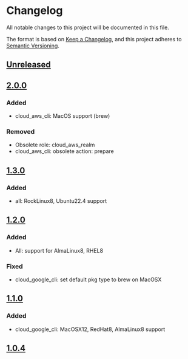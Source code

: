 # Changelog

All notable changes to this project will be documented in this file.

The format is based on [Keep a Changelog](https://keepachangelog.com/en/1.0.0/),
and this project adheres to [Semantic Versioning](https://semver.org/spec/v2.0.0.html).

## [Unreleased]

## [2.0.0]

### Added

- cloud_aws_cli: MacOS support (brew)

### Removed

- Obsolete role: cloud_aws_realm
- cloud_aws_cli: obsolete action: prepare

## [1.3.0]

### Added

- all: RockLinux8, Ubuntu22.4 support

## [1.2.0]

### Added

- All: support for AlmaLinux8, RHEL8

### Fixed

- cloud_google_cli: set default pkg type to brew on MacOSX

## [1.1.0]

### Added

- cloud_google_cli: MacOSX12, RedHat8, AlmaLinux8 support

## [1.0.4]

[Unreleased]: https://github.com/serdigital64/aplatform64/compare/2.0.0...HEAD
[2.0.0]: https://github.com/serdigital64/aplatform64/compare/1.3.0...2.0.0
[1.3.0]: https://github.com/serdigital64/aplatform64/compare/1.2.0...1.3.0
[1.2.0]: https://github.com/serdigital64/aplatform64/compare/1.1.0...1.2.0
[1.1.0]: https://github.com/serdigital64/aplatform64/compare/1.0.4...1.1.0
[1.0.4]: https://github.com/serdigital64/aplatform64/releases/tag/1.0.4
